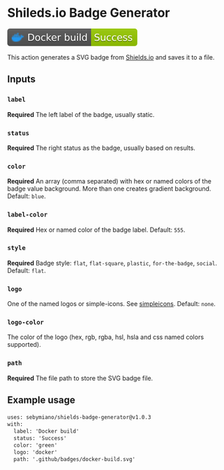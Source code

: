 # Shileds.io Badge Generator
![.github/workflows/test.yml](https://github.com/sebymiano/shields-badge-generator/blob/badges/main/test.svg)

This action generates a SVG badge from [Shields.io](https://shields.io/) and saves it to a file.

## Inputs

### `label`

**Required** The left label of the badge, usually static.

### `status`

**Required** The right status as the badge, usually based on results.

### `color`

**Required** An array (comma separated) with hex or named colors of the badge value background. More than one creates gradient background. Default: `blue`.

### `label-color`

**Required** Hex or named color of the badge label. Default: `555`.

### `style`

**Required** Badge style: `flat`, `flat-square`, `plastic`, `for-the-badge`, `social`. Default: `flat`.

### `logo`

One of the named logos or simple-icons. See [simpleicons](https://simpleicons.org/). Default: `none`.

### `logo-color`

The color of the logo (hex, rgb, rgba, hsl, hsla and css named colors supported).

### `path`

**Required** The file path to store the SVG badge file.

## Example usage

```
uses: sebymiano/shields-badge-generator@v1.0.3
with:
  label: 'Docker build'
  status: 'Success'
  color: 'green'
  logo: 'docker'
  path: '.github/badges/docker-build.svg'
```